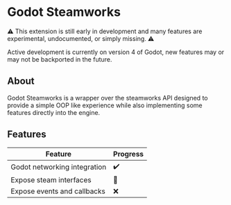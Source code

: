 # Godot Steamworks
⚠️ This extension is still early in development and many features are experimental, undocumented, or simply missing. ⚠️

Active development is currently on version 4 of Godot, new features may or may not be backported 
in the future.

## About
Godot Steamworks is a wrapper over the steamworks API designed to provide a simple OOP like experience while also 
implementing some features directly into the engine.

## Features
| Feature | Progress |
|---------|----------|
| Godot networking integration | ✔️ |
| Expose steam interfaces | 🚧 |
| Expose events and callbacks | ❌ |





